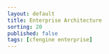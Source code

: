 ```yaml
---
layout: default
title: Enterprise Architecture
sorting: 20
published: false
tags: [cfengine enterprise]
---
```


<!--
Architecture and Backend
Reporting
More needed...
-->

